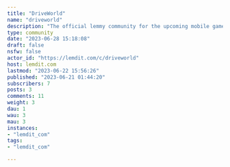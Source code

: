 ```yaml
---
title: "DriveWorld" 
name: "driveworld"
description: "The official lemmy community for the upcoming mobile game Drive World."
type: community
date: "2023-06-28 15:18:08"
draft: false
nsfw: false
actor_id: "https://lemdit.com/c/driveworld"
host: lemdit.com
lastmod: "2023-06-22 15:56:26"
published: "2023-06-21 01:44:20"
subscribers: 7
posts: 3
comments: 11
weight: 3
dau: 1
wau: 3
mau: 3
instances:
- "lemdit_com"
tags: 
- "lemdit_com"

---
```

